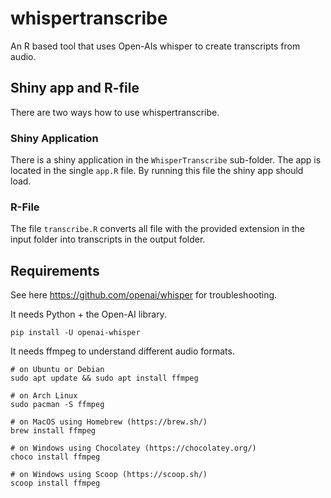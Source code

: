 # whispertranscribe

An R based tool that uses Open-AIs whisper to create transcripts from audio.

## Shiny app and R-file

There are two ways how to use whispertranscribe.

### Shiny Application
There is a shiny application in the `WhisperTranscribe` sub-folder. The app is 
located in the single `app.R` file. By running this file the shiny app should 
load.


### R-File
The file `transcribe.R` converts all file with the provided extension in the
input folder into transcripts in the output folder.


## Requirements

See here https://github.com/openai/whisper for troubleshooting.

It needs Python + the Open-AI library.
```
pip install -U openai-whisper
```



It needs ffmpeg to understand different audio formats.
```
# on Ubuntu or Debian
sudo apt update && sudo apt install ffmpeg

# on Arch Linux
sudo pacman -S ffmpeg

# on MacOS using Homebrew (https://brew.sh/)
brew install ffmpeg

# on Windows using Chocolatey (https://chocolatey.org/)
choco install ffmpeg

# on Windows using Scoop (https://scoop.sh/)
scoop install ffmpeg
```